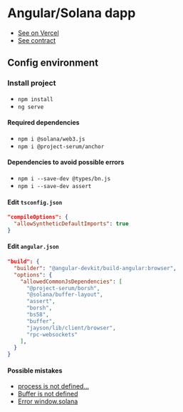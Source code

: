 # Angular/Solana dapp

- [See on Vercel](https://solchat.luvnft.com//)
- [See contract](https://github.com/KevinFiorentino/solana-chat)

## Config environment

### Install project

- `npm install`
- `ng serve`

#### Required dependencies

- `npm i @solana/web3.js`
- `npm i @project-serum/anchor`


#### Dependencies to avoid possible errors

- `npm i --save-dev @types/bn.js`
- `npm i --save-dev assert`


#### Edit `tsconfig.json`

```json
"compileOptions": {
  "allowSyntheticDefaultImports": true
}
```

#### Edit `angular.json`

```json
"build": {
  "builder": "@angular-devkit/build-angular:browser",
  "options": {
    "allowedCommonJsDependencies": [
      "@project-serum/borsh",
      "@solana/buffer-layout",
      "assert",
      "borsh",
      "bs58",
      "buffer",
      "jayson/lib/client/browser",
      "rpc-websockets"
    ],
  }
}
```

#### Possible mistakes

- [process is not defined...](https://github.com/twilio/twilio-client.js/issues/284)
- [Buffer is not defined](https://stackoverflow.com/questions/50371593/angular-6-uncaught-referenceerror-buffer-is-not-defined)
- [Error window.solana](https://stackoverflow.com/questions/66120513/property-does-not-exist-on-type-window-typeof-globalthis)
